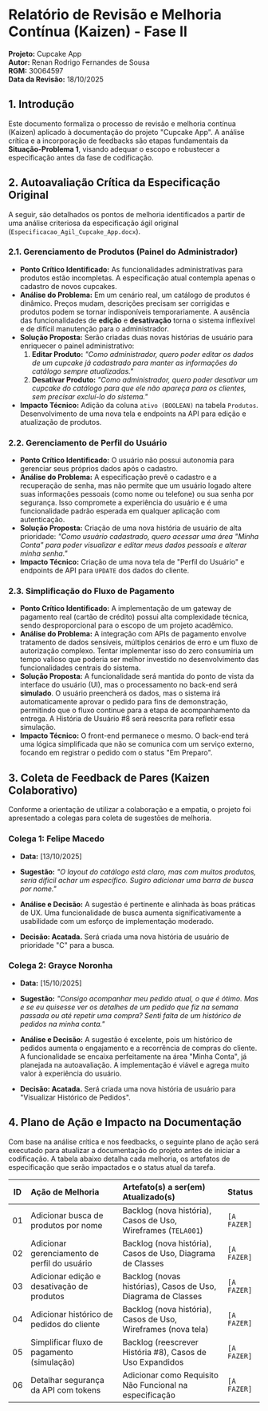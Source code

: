 # **Relatório de Revisão e Melhoria Contínua (Kaizen) - Fase II**

**Projeto:** Cupcake App  
**Autor:** Renan Rodrigo Fernandes de Sousa  
**RGM:** 30064597  
**Data da Revisão:** 18/10/2025

## **1. Introdução**

Este documento formaliza o processo de revisão e melhoria contínua (Kaizen) aplicado à documentação do projeto "Cupcake App". A análise crítica e a incorporação de feedbacks são etapas fundamentais da **Situação-Problema 1**, visando adequar o escopo e robustecer a especificação antes da fase de codificação.

## **2. Autoavaliação Crítica da Especificação Original**

A seguir, são detalhados os pontos de melhoria identificados a partir de uma análise criteriosa da especificação ágil original (`Especificacao_Agil_Cupcake_App.docx`).

### **2.1. Gerenciamento de Produtos (Painel do Administrador)**

- **Ponto Crítico Identificado:** As funcionalidades administrativas para produtos estão incompletas. A especificação atual contempla apenas o cadastro de novos cupcakes.
- **Análise do Problema:** Em um cenário real, um catálogo de produtos é dinâmico. Preços mudam, descrições precisam ser corrigidas e produtos podem se tornar indisponíveis temporariamente. A ausência das funcionalidades de **edição** e **desativação** torna o sistema inflexível e de difícil manutenção para o administrador.
- **Solução Proposta:** Serão criadas duas novas histórias de usuário para enriquecer o painel administrativo:
  1. **Editar Produto:** _"Como administrador, quero poder editar os dados de um cupcake já cadastrado para manter as informações do catálogo sempre atualizadas."_
  2. **Desativar Produto:** _"Como administrador, quero poder desativar um cupcake do catálogo para que ele não apareça para os clientes, sem precisar excluí-lo do sistema."_
- **Impacto Técnico:** Adição da coluna `ativo (BOOLEAN)` na tabela `Produtos`. Desenvolvimento de uma nova tela e endpoints na API para edição e atualização de produtos.

### **2.2. Gerenciamento de Perfil do Usuário**

- **Ponto Crítico Identificado:** O usuário não possui autonomia para gerenciar seus próprios dados após o cadastro.
- **Análise do Problema:** A especificação prevê o cadastro e a recuperação de senha, mas não permite que um usuário logado altere suas informações pessoais (como nome ou telefone) ou sua senha por segurança. Isso compromete a experiência do usuário e é uma funcionalidade padrão esperada em qualquer aplicação com autenticação.
- **Solução Proposta:** Criação de uma nova história de usuário de alta prioridade: _"Como usuário cadastrado, quero acessar uma área "Minha Conta" para poder visualizar e editar meus dados pessoais e alterar minha senha."_
- **Impacto Técnico:** Criação de uma nova tela de "Perfil do Usuário" e endpoints de API para `UPDATE` dos dados do cliente.

### **2.3. Simplificação do Fluxo de Pagamento**

- **Ponto Crítico Identificado:** A implementação de um gateway de pagamento real (cartão de crédito) possui alta complexidade técnica, sendo desproporcional para o escopo de um projeto acadêmico.
- **Análise do Problema:** A integração com APIs de pagamento envolve tratamento de dados sensíveis, múltiplos cenários de erro e um fluxo de autorização complexo. Tentar implementar isso do zero consumiria um tempo valioso que poderia ser melhor investido no desenvolvimento das funcionalidades centrais do sistema.
- **Solução Proposta:** A funcionalidade será mantida do ponto de vista da interface do usuário (UI), mas o processamento no back-end será **simulado**. O usuário preencherá os dados, mas o sistema irá automaticamente aprovar o pedido para fins de demonstração, permitindo que o fluxo continue para a etapa de acompanhamento da entrega. A História de Usuário #8 será reescrita para refletir essa simulação.
- **Impacto Técnico:** O front-end permanece o mesmo. O back-end terá uma lógica simplificada que não se comunica com um serviço externo, focando em registrar o pedido com o status "Em Preparo".

## **3. Coleta de Feedback de Pares (Kaizen Colaborativo)**

Conforme a orientação de utilizar a colaboração e a empatia, o projeto foi apresentado a colegas para coleta de sugestões de melhoria.

### **Colega 1: Felipe Macedo**

- **Data:** [13/10/2025]
- **Sugestão:** _"O layout do catálogo está claro, mas com muitos produtos, seria difícil achar um específico. Sugiro adicionar uma barra de busca por nome."_
- **Análise e Decisão:** A sugestão é pertinente e alinhada às boas práticas de UX. Uma funcionalidade de busca aumenta significativamente a usabilidade com um esforço de implementação moderado.

- **Decisão: Acatada.** Será criada uma nova história de usuário de prioridade "C" para a busca.

### **Colega 2: Grayce Noronha**

- **Data:** [15/10/2025]
- **Sugestão:** _"Consigo acompanhar meu pedido atual, o que é ótimo. Mas e se eu quisesse ver os detalhes de um pedido que fiz na semana passada ou até repetir uma compra? Senti falta de um histórico de pedidos na minha conta."_
- **Análise e Decisão:** A sugestão é excelente, pois um histórico de pedidos aumenta o engajamento e a recorrência de compras do cliente. A funcionalidade se encaixa perfeitamente na área "Minha Conta", já planejada na autoavaliação. A implementação é viável e agrega muito valor à experiência do usuário.

- **Decisão: Acatada.** Será criada uma nova história de usuário para "Visualizar Histórico de Pedidos".

## **4. Plano de Ação e Impacto na Documentação**

Com base na análise crítica e nos feedbacks, o seguinte plano de ação será executado para atualizar a documentação do projeto antes de iniciar a codificação. A tabela abaixo detalha cada melhoria, os artefatos de especificação que serão impactados e o status atual da tarefa.

| ID  | Ação de Melhoria                             | Artefato(s) a ser(em) Atualizado(s)                           | Status      |
| :-: | :------------------------------------------- | :------------------------------------------------------------ | :---------- |
| 01  | Adicionar busca de produtos por nome         | Backlog (nova história), Casos de Uso, Wireframes (`TELA001`) | `[A FAZER]` |
| 02  | Adicionar gerenciamento de perfil do usuário | Backlog (nova história), Casos de Uso, Diagrama de Classes    | `[A FAZER]` |
| 03  | Adicionar edição e desativação de produtos   | Backlog (novas histórias), Casos de Uso, Diagrama de Classes  | `[A FAZER]` |
| 04  | Adicionar histórico de pedidos do cliente    | Backlog (nova história), Casos de Uso, Wireframes (nova tela) | `[A FAZER]` |
| 05  | Simplificar fluxo de pagamento (simulação)   | Backlog (reescrever História #8), Casos de Uso Expandidos     | `[A FAZER]` |
| 06  | Detalhar segurança da API com tokens         | Adicionar como Requisito Não Funcional na especificação       | `[A FAZER]` |
